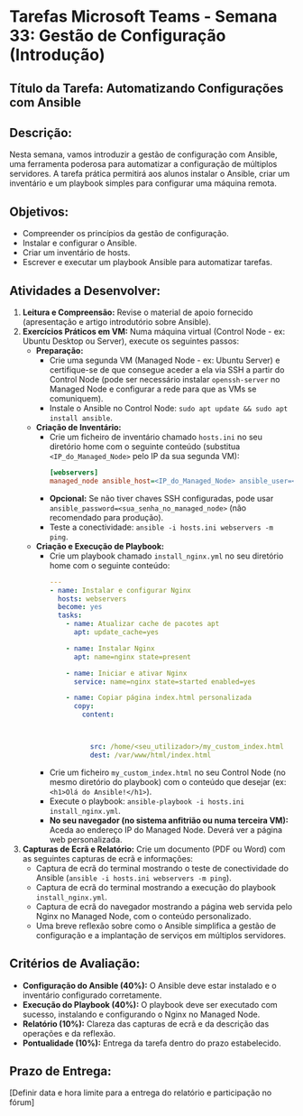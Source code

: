# Tarefas Microsoft Teams - Semana 33: Gestão de Configuração (Introdução)

## Título da Tarefa: Automatizando Configurações com Ansible

## Descrição:
Nesta semana, vamos introduzir a gestão de configuração com Ansible, uma ferramenta poderosa para automatizar a configuração de múltiplos servidores. A tarefa prática permitirá aos alunos instalar o Ansible, criar um inventário e um playbook simples para configurar uma máquina remota.

## Objetivos:
*   Compreender os princípios da gestão de configuração.
*   Instalar e configurar o Ansible.
*   Criar um inventário de hosts.
*   Escrever e executar um playbook Ansible para automatizar tarefas.

## Atividades a Desenvolver:
1.  **Leitura e Compreensão:** Revise o material de apoio fornecido (apresentação e artigo introdutório sobre Ansible).
2.  **Exercícios Práticos em VM:** Numa máquina virtual (Control Node - ex: Ubuntu Desktop ou Server), execute os seguintes passos:
    *   **Preparação:**
        *   Crie uma segunda VM (Managed Node - ex: Ubuntu Server) e certifique-se de que consegue aceder a ela via SSH a partir do Control Node (pode ser necessário instalar `openssh-server` no Managed Node e configurar a rede para que as VMs se comuniquem).
        *   Instale o Ansible no Control Node: `sudo apt update && sudo apt install ansible`.
    *   **Criação de Inventário:**
        *   Crie um ficheiro de inventário chamado `hosts.ini` no seu diretório home com o seguinte conteúdo (substitua `<IP_do_Managed_Node>` pelo IP da sua segunda VM):
            ```ini
            [webservers]
            managed_node ansible_host=<IP_do_Managed_Node> ansible_user=<seu_utilizador_no_managed_node> ansible_ssh_private_key_file=~/.ssh/id_rsa
            ```
        *   **Opcional:** Se não tiver chaves SSH configuradas, pode usar `ansible_password=<sua_senha_no_managed_node>` (não recomendado para produção).
        *   Teste a conectividade: `ansible -i hosts.ini webservers -m ping`.
    *   **Criação e Execução de Playbook:**
        *   Crie um playbook chamado `install_nginx.yml` no seu diretório home com o seguinte conteúdo:
            ```yaml
            ---
            - name: Instalar e configurar Nginx
              hosts: webservers
              become: yes
              tasks:
                - name: Atualizar cache de pacotes apt
                  apt: update_cache=yes

                - name: Instalar Nginx
                  apt: name=nginx state=present

                - name: Iniciar e ativar Nginx
                  service: name=nginx state=started enabled=yes

                - name: Copiar página index.html personalizada
                  copy:
                    content: 



                      src: /home/<seu_utilizador>/my_custom_index.html
                      dest: /var/www/html/index.html

            ```
        *   Crie um ficheiro `my_custom_index.html` no seu Control Node (no mesmo diretório do playbook) com o conteúdo que desejar (ex: `<h1>Olá do Ansible!</h1>`).
        *   Execute o playbook: `ansible-playbook -i hosts.ini install_nginx.yml`.
        *   **No seu navegador (no sistema anfitrião ou numa terceira VM):** Aceda ao endereço IP do Managed Node. Deverá ver a página web personalizada.
3.  **Capturas de Ecrã e Relatório:** Crie um documento (PDF ou Word) com as seguintes capturas de ecrã e informações:
    *   Captura de ecrã do terminal mostrando o teste de conectividade do Ansible (`ansible -i hosts.ini webservers -m ping`).
    *   Captura de ecrã do terminal mostrando a execução do playbook `install_nginx.yml`.
    *   Captura de ecrã do navegador mostrando a página web servida pelo Nginx no Managed Node, com o conteúdo personalizado.
    *   Uma breve reflexão sobre como o Ansible simplifica a gestão de configuração e a implantação de serviços em múltiplos servidores.

## Critérios de Avaliação:
*   **Configuração do Ansible (40%):** O Ansible deve estar instalado e o inventário configurado corretamente.
*   **Execução do Playbook (40%):** O playbook deve ser executado com sucesso, instalando e configurando o Nginx no Managed Node.
*   **Relatório (10%):** Clareza das capturas de ecrã e da descrição das operações e da reflexão.
*   **Pontualidade (10%):** Entrega da tarefa dentro do prazo estabelecido.

## Prazo de Entrega:
[Definir data e hora limite para a entrega do relatório e participação no fórum]

